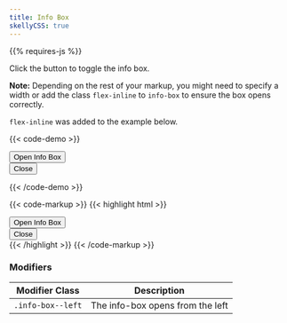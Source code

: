 ```yaml
---
title: Info Box
skellyCSS: true
---
```


<div class="mb-4">
{{% requires-js %}}
</div>

Click the button to toggle the info box. 

<i class="pi-warning text--orange"></i> **Note:** Depending on the rest of your markup, you might need to specify a width or add the class `flex-inline` to `info-box` to ensure the box opens correctly.

`flex-inline` was added to the example below.

{{< code-demo >}}
<div class="info-box flex-inline">
  <button class="button toggle-hidden" role="button" aria-label="Toggle">
    Open Info Box
  </button>
  <div class="info-box__content hidden">
    <button class="button info-box__close">
      <!-- close button doesn't work -->
      Close 
      <i class="pi-times" aria-hidden="hidden"></i>
    </button>
    <p class="skeleton" data-lines="4"></p>
  </div>
</div>
{{< /code-demo >}}

{{< code-markup >}}
{{< highlight html >}}
 <div class="info-box">
   <!-- Info Box Trigger -->
   <button class="button toggle-hidden">
     Open Info Box
   </button>

   <!-- Info Box Content -->
   <div class="info-box__content hidden">
     <button class="button info-box__close">
       Close 
       <i class="pi-times"></i>
     </button>
     <!-- Info Box content goes here! -->
   </div>
 </div>
{{< /highlight >}}
{{< /code-markup >}}

<section class="mb-4">
  <h3>Modifiers</h3>
  <table borders="1" class="table modifiers table--no-hover">
    <thead>
      <tr>
        <th>Modifier Class</th>
        <th>Description</th>
      </tr>
    </thead>
    <tbody>
      <tr>
        <td data-label="Modifier Class"><code>.info-box--left</code></td>
        <td data-label="Description">The info-box opens from the left</td>
      </tr>
    </tbody>
  </table>
</section>
